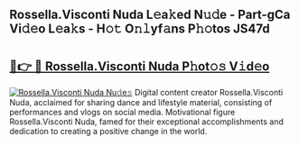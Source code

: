 ## Rossella.Visconti Nuda L𝚎a𝚔ed N𝚞𝚍e - Part-gCa Vi𝚍𝚎o L𝚎a𝚔s - H𝚘𝚝 O𝚗𝚕yf𝚊ns P𝚑𝚘tos JS47d

# <h2><a href="http://kf3wyc.oniu.top/?m=Rossella.Visconti+Nuda">🔗👉 🔴 Rossella.Visconti Nuda P𝚑ot𝚘𝚜 V𝚒d𝚎o</a></h2>

[![Rossella.Visconti Nuda Nu𝚍e𝚜](https://i.imgur.com/0qMVB7G.gif)](http://kf3wyc.oniu.top/?m=Rossella.Visconti+Nuda)
Digital content creator Rossella.Visconti Nuda, acclaimed for sharing dance and lifestyle material, consisting of performances and vlogs on social media. Motivational figure Rossella.Visconti Nuda, famed for their exceptional accomplishments and dedication to creating a positive change in the world.  
